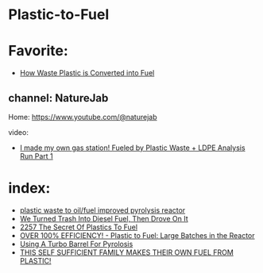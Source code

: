 # Plastic-to-Fuel
# Favorite:
- [How Waste Plastic is Converted into Fuel](https://youtu.be/e5EEAH773uw)

## channel: NatureJab
Home: https://www.youtube.com/@naturejab

video:
- [I made my own gas station! Fueled by Plastic Waste + LDPE Analysis Run Part 1](https://youtu.be/NYDj-gD2GWg)

# index:
- [plastic waste to oil/fuel improved pyrolysis reactor](https://youtu.be/_BfjaVbLb8I)
- [We Turned Trash Into Diesel Fuel, Then Drove On It](https://youtu.be/lYej_IDmtGw)
- [2257 The Secret Of Plastics To Fuel](https://youtu.be/1nhth93KJxs)
- [OVER 100% EFFICIENCY! - Plastic to Fuel: Large Batches in the Reactor](https://youtu.be/vP_PVq9Uvx0)
- [Using A Turbo Barrel For Pyrolosis](https://youtu.be/WhaVfAu288s?list=PLJ1IAeg4485Euf5kg2copgnp0FGahTUJO)
- [THIS SELF SUFFICIENT FAMILY MAKES THEIR OWN FUEL FROM PLASTIC!](https://youtu.be/TFuTCpCVSbM)
